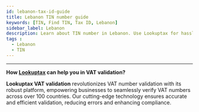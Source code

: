 ```yaml
---
id: lebanon-tax-id-guide
title: Lebanon TIN number guide
keywords: [TIN, Find TIN, Tax ID, Lebanon]
sidebar_label: Lebanon
description: Learn about TIN number in Lebanon. Use Lookuptax for hassle-free tax id validation in Lebanon and other 100+ countries
tags : 
  - Lebanon
  - TIN
---
```



----
**How [Lookuptax](https://lookuptax.com/) can help you in VAT validation?**

**Lookuptax VAT validation** revolutionizes VAT number validation with its robust platform, empowering businesses to seamlessly verify VAT numbers across over 100 countries. Our cutting-edge technology ensures accurate and efficient validation, reducing errors and enhancing compliance.
